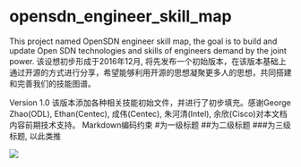 # opensdn_engineer_skill_map
This project named OpenSDN engineer skill map, the goal is to build and update Open SDN technologies and skills of engineers demand by the joint power.
该设想初步形成于2016年12月, 将先发布一个初始版本，在该版本基础上通过开源的方式进行分享，希望能够利用开源的思想凝聚更多人的思想，共同搭建和完善我们的技能图谱。

Version 1.0
该版本添加各种相关技能初始文件，并进行了初步填充。感谢George Zhao(ODL), Ethan(Centec), 成伟(Centec), 朱河清(Intel), 余欣(Cisco)对本文档内容前期技术支持。
Markdown编码约束
#为一级标题
##为二级标题
###为三级标题, 以此类推

![](http://7xnzbp.com1.z0.glb.clouddn.com/wp-content-uploads/2017/03/opensdn_engineer_skill_map_1_1.jpeg)
